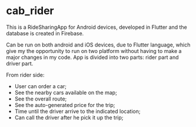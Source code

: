 # cab_rider

This is a RideSharingApp for Android devices, developed in Flutter and the database is created in Firebase.

Can be run on both android and iOS devices, due to Flutter language, which give my the opportunity to run on two platform without having to make a major changes in my code. App is divided into two parts: rider part and driver part. 

From rider side: 
  - User can order a car;
  - See the nearby cars available on the map;
  - See the overall route;
  - See the auto-generated price for the trip;
  - Time until the driver arrive to the indicated location;
  - Can call the driver after he pick it up the trip;
